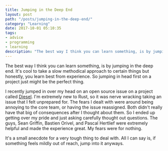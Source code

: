 ```yaml
---
title: Jumping in the Deep End
layout: post
path: "/posts/jumping-in-the-deep-end/"
category: "Learning"
date: 2017-10-01 05:10:35
tags: 
- advice
- programming
- learning
description: "The best way I think you can learn something, is by jumping in the deep end. It's cool to take a slow methodical approach to certain things but honestly, you learn best from experience. So jumping in head first on a project just might be the perfect thing."
---
```


The best way I think you can learn something, is by jumping in the deep end. It's cool to take a slow methodical approach to certain things but honestly, you learn best from experience. So jumping in head first on a project just might be the perfect thing.

I recently jumped in over my head on an open source issue on a project called [Diesel](https://diesel.rs). I'm extremely new to Rust, so it was nerve wracking taking an issue that I felt unprepared for. The fears I dealt with were around being annoying to the core team, or having the issue reassigned. Both didn't really have that big of consequences after I thought about them. So I ended up getting over my pride and just asking carefully thought out questions. The guys, Sean Griffin, Bastien Orivel, and Pascal Hertlief were extremely helpful and made the experience great. My fears were for nothing.

It's a small anecdote for a very tough thing to deal with. All I can say is, if something feels mildly out of reach, jump into it anyways.

